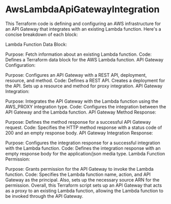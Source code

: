 # AwsLambdaApiGatewayIntegration


This Terraform code is defining and configuring an AWS infrastructure for an API Gateway that integrates with an existing Lambda function. Here's a concise breakdown of each block:

Lambda Function Data Block:

Purpose: Fetch information about an existing Lambda function.
Code: Defines a Terraform data block for the AWS Lambda function.
API Gateway Configuration:

Purpose: Configures an API Gateway with a REST API, deployment, resource, and method.
Code:
Defines a REST API.
Creates a deployment for the API.
Sets up a resource and method for proxy integration.
API Gateway Integration:

Purpose: Integrates the API Gateway with the Lambda function using the AWS_PROXY integration type.
Code: Configures the integration between the API Gateway and the Lambda function.
API Gateway Method Response:

Purpose: Defines the method response for a successful API Gateway request.
Code: Specifies the HTTP method response with a status code of 200 and an empty response body.
API Gateway Integration Response:

Purpose: Configures the integration response for a successful integration with the Lambda function.
Code: Defines the integration response with an empty response body for the application/json media type.
Lambda Function Permission:

Purpose: Grants permission for the API Gateway to invoke the Lambda function.
Code: Specifies the Lambda function name, action, and API Gateway as the principal. Also, sets up the necessary source ARN for the permission.
Overall, this Terraform script sets up an API Gateway that acts as a proxy to an existing Lambda function, allowing the Lambda function to be invoked through the API Gateway.
